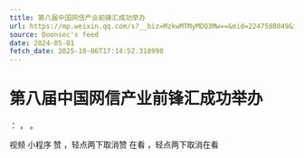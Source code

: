 ```yaml
---
title: 第八届中国网信产业前锋汇成功举办
url: https://mp.weixin.qq.com/s?__biz=MzkwMTMyMDQ3Mw==&mid=2247588049&idx=3&sn=5c85b16a02971308510122493523fef6
source: Doonsec's feed
date: 2024-05-01
fetch_date: 2025-10-06T17:14:52.318990
---
```


# 第八届中国网信产业前锋汇成功举办

：
，
。

视频
小程序
赞
，轻点两下取消赞
在看
，轻点两下取消在看